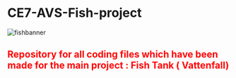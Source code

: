 

# CE7-AVS-Fish-project

<p align=”center”>

![fishbanner](https://user-images.githubusercontent.com/86744137/195076546-00acbe13-630c-455e-989d-e5a9585c448f.png)
</p>



<H2><FONT COLOR=red>Repository for all coding files which have been made for the main project : Fish Tank ( Vattenfall)</H2>
